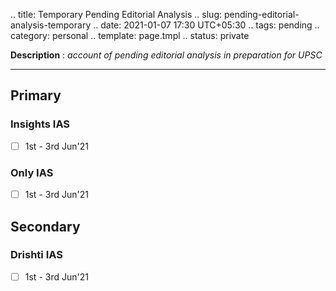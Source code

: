 .. title: Temporary Pending Editorial Analysis
.. slug: pending-editorial-analysis-temporary
.. date: 2021-01-07 17:30 UTC+05:30
.. tags: pending
.. category: personal
.. template: page.tmpl
.. status: private

**Description** : *account of pending editorial analysis in preparation for UPSC*

***
<!-- TEASER_END -->

## Primary
### Insights IAS
- [ ] 1st - 3rd Jun'21
### Only IAS
- [ ] 1st - 3rd Jun'21

## Secondary
### Drishti IAS
- [ ] 1st - 3rd Jun'21
